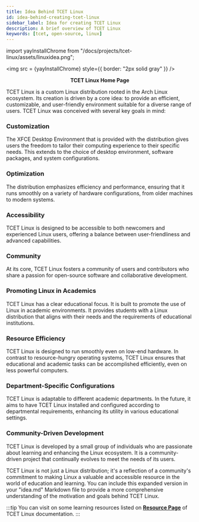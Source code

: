 ```yaml
---
title: Idea Behind TCET Linux
id: idea-behind-creating-tcet-linux
sidebar_label: Idea for creating TCET Linux
description: A brief overview of TCET Linux
keywords: [tcet, open-source, linux]
---
```

import yayInstallChrome from "/docs/projects/tcet-linux/assets/linuxidea.png";

<img src = {yayInstallChrome} style={{ border: "2px solid gray" }} />
<br />

<center><b><figcaption>TCET Linux Home Page</figcaption></b></center>
<br />

TCET Linux is a custom Linux distribution rooted in the Arch Linux ecosystem. Its creation is driven by a core idea: to provide an efficient, customizable, and user-friendly environment suitable for a diverse range of users. TCET Linux was conceived with several key goals in mind:

### **Customization**
The XFCE Desktop Environment that is provided with the distribution gives users the freedom to tailor their computing experience to their specific needs. This extends to the choice of desktop environment, software packages, and system configurations.

### **Optimization**
The distribution emphasizes efficiency and performance, ensuring that it runs smoothly on a variety of hardware configurations, from older machines to modern systems.

### **Accessibility**
TCET Linux is designed to be accessible to both newcomers and experienced Linux users, offering a balance between user-friendliness and advanced capabilities.

### **Community**
At its core, TCET Linux fosters a community of users and contributors who share a passion for open-source software and collaborative development.

### **Promoting Linux in Academics**
TCET Linux has a clear educational focus. It is built to promote the use of Linux in academic environments. It provides students with a Linux distribution that aligns with their needs and the requirements of educational institutions.

### **Resource Efficiency** 
TCET Linux is designed to run smoothly even on low-end hardware. In contrast to resource-hungry operating systems, TCET Linux ensures that educational and academic tasks can be accomplished efficiently, even on less powerful computers.

### **Department-Specific Configurations** 
TCET Linux is adaptable to different academic departments. In the future, it aims to have TCET Linux installed and configured according to departmental requirements, enhancing its utility in various educational settings.

### **Community-Driven Development** 
TCET Linux is developed by a small group of individuals who are passionate about learning and enhancing the Linux ecosystem. It is a community-driven project that continually evolves to meet the needs of its users.

TCET Linux is not just a Linux distribution; it's a reflection of a community's commitment to making Linux a valuable and accessible resource in the world of education and learning.
You can include this expanded version in your "idea.md" Markdown file to provide a more comprehensive understanding of the motivation and goals behind TCET Linux.

:::tip
You can visit on some learning resources listed on **[Resource Page](/docs/projects/tcet-linux/resources.md)** of TCET Linux documentation.
:::
<br />
